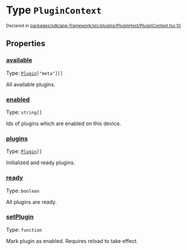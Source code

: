 # Type `PluginContext`
<sub>Declared in [packages/sdk/app-framework/src/plugins/PluginHost/PluginContext.tsx:10](https://github.com/dxos/dxos/blob/175437b91/packages/sdk/app-framework/src/plugins/PluginHost/PluginContext.tsx#L10)</sub>




## Properties
### [available](https://github.com/dxos/dxos/blob/175437b91/packages/sdk/app-framework/src/plugins/PluginHost/PluginContext.tsx#L29)
Type: <code>[Plugin](/api/@dxos/app-framework/types/Plugin)["meta"][]</code>

All available plugins.


### [enabled](https://github.com/dxos/dxos/blob/175437b91/packages/sdk/app-framework/src/plugins/PluginHost/PluginContext.tsx#L19)
Type: <code>string[]</code>

Ids of plugins which are enabled on this device.


### [plugins](https://github.com/dxos/dxos/blob/175437b91/packages/sdk/app-framework/src/plugins/PluginHost/PluginContext.tsx#L24)
Type: <code>[Plugin](/api/@dxos/app-framework/types/Plugin)[]</code>

Initialized and ready plugins.


### [ready](https://github.com/dxos/dxos/blob/175437b91/packages/sdk/app-framework/src/plugins/PluginHost/PluginContext.tsx#L14)
Type: <code>boolean</code>

All plugins are ready.


### [setPlugin](https://github.com/dxos/dxos/blob/175437b91/packages/sdk/app-framework/src/plugins/PluginHost/PluginContext.tsx#L35)
Type: <code>function</code>

Mark plugin as enabled.
Requires reload to take effect.



